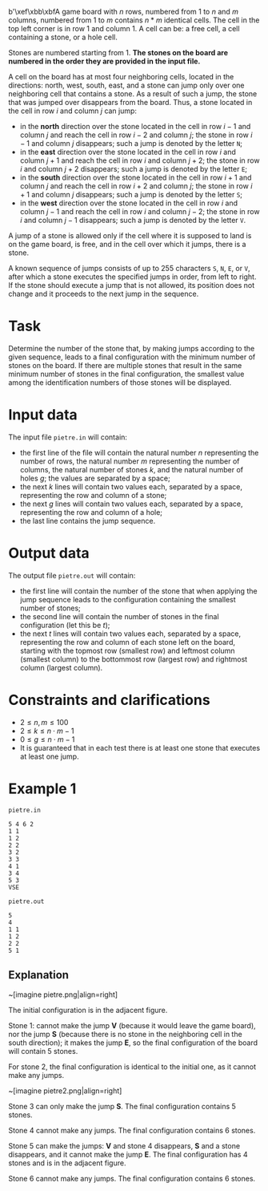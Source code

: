 b'\xef\xbb\xbfA game board with $n$ rows, numbered from $1$ to $n$ and $m$ columns, numbered from $1$ to $m$ contains $n * m$ identical cells. The cell in the top left corner is in row $1$ and column $1$. A cell can be: a free cell, a cell containing a stone, or a hole cell.

Stones are numbered starting from $1$. **The stones on the board are numbered in the order they are provided in the input file.**

A cell on the board has at most four neighboring cells, located in the directions: north, west, south, east, and a stone can jump only over one neighboring cell that contains a stone. As a result of such a jump, the stone that was jumped over disappears from the board. Thus, a stone located in the cell in row $i$ and column $j$ can jump:
- in the **north** direction over the stone located in the cell in row $i-1$ and column $j$ and reach the cell in row $i-2$ and column $j$; the stone in row $i-1$ and column $j$ disappears; such a jump is denoted by the letter `N`;
- in the **east** direction over the stone located in the cell in row $i$ and column $j+1$ and reach the cell in row $i$ and column $j+2$; the stone in row $i$ and column $j+2$ disappears; such a jump is denoted by the letter `E`;
- in the **south** direction over the stone located in the cell in row $i+1$ and column $j$ and reach the cell in row $i+2$ and column $j$; the stone in row $i+1$ and column $j$ disappears; such a jump is denoted by the letter `S`;
- in the **west** direction over the stone located in the cell in row $i$ and column $j-1$ and reach the cell in row $i$ and column $j-2$; the stone in row $i$ and column $j-1$ disappears; such a jump is denoted by the letter `V`.

A jump of a stone is allowed only if the cell where it is supposed to land is on the game board, is free, and in the cell over which it jumps, there is a stone.

A known sequence of jumps consists of up to $255$ characters `S`, `N`, `E`, or `V`, after which a stone executes the specified jumps in order, from left to right. If the stone should execute a jump that is not allowed, its position does not change and it proceeds to the next jump in the sequence.

# Task

Determine the number of the stone that, by making jumps according to the given sequence, leads to a final configuration with the minimum number of stones on the board. If there are multiple stones that result in the same minimum number of stones in the final configuration, the smallest value among the identification numbers of those stones will be displayed.

# Input data

The input file `pietre.in` will contain:
- the first line of the file will contain the natural number $n$ representing the number of rows, the natural number $m$ representing the number of columns, the natural number of stones $k$, and the natural number of holes $g$; the values are separated by a space;
- the next $k$ lines will contain two values each, separated by a space, representing the row and column of a stone;
- the next $g$ lines will contain two values each, separated by a space, representing the row and column of a hole;
- the last line contains the jump sequence.

# Output data

The output file `pietre.out` will contain:
- the first line will contain the number of the stone that when applying the jump sequence leads to the configuration containing the smallest number of stones;
- the second line will contain the number of stones in the final configuration (let this be $t$);
- the next $t$ lines will contain two values each, separated by a space, representing the row and column of each stone left on the board, starting with the topmost row (smallest row) and leftmost column (smallest column) to the bottommost row (largest row) and rightmost column (largest column).

# Constraints and clarifications

* $2 \leq n, m \leq 100$
* $2 \leq k \leq n \cdot m - 1$
* $0 \leq g \leq n \cdot m - 1$
* It is guaranteed that in each test there is at least one stone that executes at least one jump.

# Example 1

`pietre.in`
```
5 4 6 2
1 1
1 2
2 2
3 2
3 3
4 1
3 4
5 3
VSE
```

`pietre.out`
```
5
4
1 1
1 2
2 2
5 1
```

## Explanation

~[imagine pietre.png|align=right]

The initial configuration is in the adjacent figure.

Stone $1$: cannot make the jump **V** (because it would leave the game board), nor the jump **S** (because there is no stone in the neighboring cell in the south direction); it makes the jump **E**, so the final configuration of the board will contain $5$ stones.

For stone $2$, the final configuration is identical to the initial one, as it cannot make any jumps.

~[imagine pietre2.png|align=right]

Stone $3$ can only make the jump **S**. The final configuration contains $5$ stones.

Stone $4$ cannot make any jumps. The final configuration contains $6$ stones.

Stone $5$ can make the jumps: **V** and stone $4$ disappears, **S** and a stone disappears, and it cannot make the jump **E**. The final configuration has $4$ stones and is in the adjacent figure.

Stone $6$ cannot make any jumps. The final configuration contains $6$ stones.